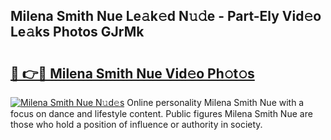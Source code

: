 ## Milena Smith Nue Le𝚊k𝚎d N𝚞𝚍e - Part-Ely Vid𝚎o Le𝚊ks Photos GJrMk

# <h2><a href="http://fb8kg4f.evod.top/?m=Milena+Smith+Nue">🔗 👉🔴 Milena Smith Nue Vid𝚎o Ph𝚘t𝚘s</a></h2>

[![Milena Smith Nue N𝚞d𝚎s](https://i.imgur.com/8V9OHl7.gif)](http://fb8kg4f.evod.top/?m=Milena+Smith+Nue)
Online personality Milena Smith Nue with a focus on dance and lifestyle content. Public figures Milena Smith Nue are those who hold a position of influence or authority in society. 
